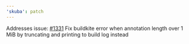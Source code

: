 ```yaml
---
'skuba': patch
---
```


Addresses issue: [#1331](https://github.com/seek-oss/skuba/issues/1331)
Fix buildkite error when annotation length over 1 MiB by truncating and printing to build log instead
